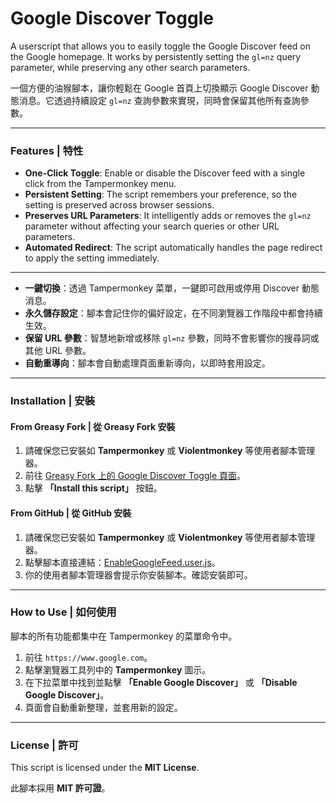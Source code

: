 # Google Discover Toggle

A userscript that allows you to easily toggle the Google Discover feed on the Google homepage. It works by persistently setting the `gl=nz` query parameter, while preserving any other search parameters.

一個方便的油猴腳本，讓你輕鬆在 Google 首頁上切換顯示 Google Discover 動態消息。它透過持續設定 `gl=nz` 查詢參數來實現，同時會保留其他所有查詢參數。

---

### Features | 特性

* **One-Click Toggle**: Enable or disable the Discover feed with a single click from the Tampermonkey menu.
* **Persistent Setting**: The script remembers your preference, so the setting is preserved across browser sessions.
* **Preserves URL Parameters**: It intelligently adds or removes the `gl=nz` parameter without affecting your search queries or other URL parameters.
* **Automated Redirect**: The script automatically handles the page redirect to apply the setting immediately.

---

* **一鍵切換**：透過 Tampermonkey 菜單，一鍵即可啟用或停用 Discover 動態消息。
* **永久儲存設定**：腳本會記住你的偏好設定，在不同瀏覽器工作階段中都會持續生效。
* **保留 URL 參數**：智慧地新增或移除 `gl=nz` 參數，同時不會影響你的搜尋詞或其他 URL 參數。
* **自動重導向**：腳本會自動處理頁面重新導向，以即時套用設定。

---

### Installation | 安裝

#### From Greasy Fork | 從 Greasy Fork 安裝

1.  請確保您已安裝如 **Tampermonkey** 或 **Violentmonkey** 等使用者腳本管理器。
2.  前往 [Greasy Fork 上的 Google Discover Toggle 頁面](https://greasyfork.org/en/scripts/541203-google-discover-toggle)。
3.  點擊 **「Install this script」** 按鈕。

#### From GitHub | 從 GitHub 安裝

1.  請確保您已安裝如 **Tampermonkey** 或 **Violentmonkey** 等使用者腳本管理器。
2.  點擊腳本直接連結：[EnableGoogleFeed.user.js](https://raw.githubusercontent.com/ymhomer/ym_Userscript/refs/heads/main/userscript/EnableGoogleFeed/EnableGoogleFeed.user.js)。
3.  你的使用者腳本管理器會提示你安裝腳本。確認安裝即可。

---

### How to Use | 如何使用

腳本的所有功能都集中在 Tampermonkey 的菜單命令中。

1.  前往 `https://www.google.com`。
2.  點擊瀏覽器工具列中的 **Tampermonkey** 圖示。
3.  在下拉菜單中找到並點擊 **「Enable Google Discover」** 或 **「Disable Google Discover」**。
4.  頁面會自動重新整理，並套用新的設定。

---

### License | 許可

This script is licensed under the **MIT License**.

此腳本採用 **MIT 許可證**。